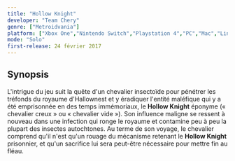 ```yaml
---
title: "Hollow Knight"
developer: "Team Chery"
genre: ["Metroidvania"]
platform: ["Xbox One","Nintendo Switch","Playstation 4","PC","Mac","Linux"]
mode: "Solo"
first-release: 24 février 2017
---
```


## Synopsis

L'intrigue du jeu suit la quête d'un chevalier insectoïde pour pénétrer les tréfonds du royaume d'Hallownest et y éradiquer l'entité maléfique qui y a été emprisonnée en des temps immémoriaux, le **Hollow Knight** éponyme (« chevalier creux » ou « chevalier vide »). Son influence maligne se ressent à nouveau dans une infection qui ronge le royaume et contamine peu à peu la plupart des insectes autochtones. Au terme de son voyage, le chevalier comprend qu'il n'est qu'un rouage du mécanisme retenant le **Hollow Knight** prisonnier, et qu'un sacrifice lui sera peut-être nécessaire pour mettre fin au fléau.